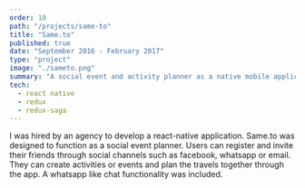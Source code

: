 ```yaml
---
order: 10
path: "/projects/same-to"
title: "Same.to"
published: true
date: "September 2016 - February 2017"
type: "project"
image: "./sameto.png"
summary: "A social event and activity planner as a native mobile application."
tech:
  - react native
  - redux
  - redux-saga
---
```


I was hired by an agency to develop a react-native application. Same.to was designed to function as a social event planner. Users can register and invite their friends through social channels such as facebook, whatsapp or email. They can create activities or events and plan the travels together through the app. A whatsapp like chat functionality was included.
